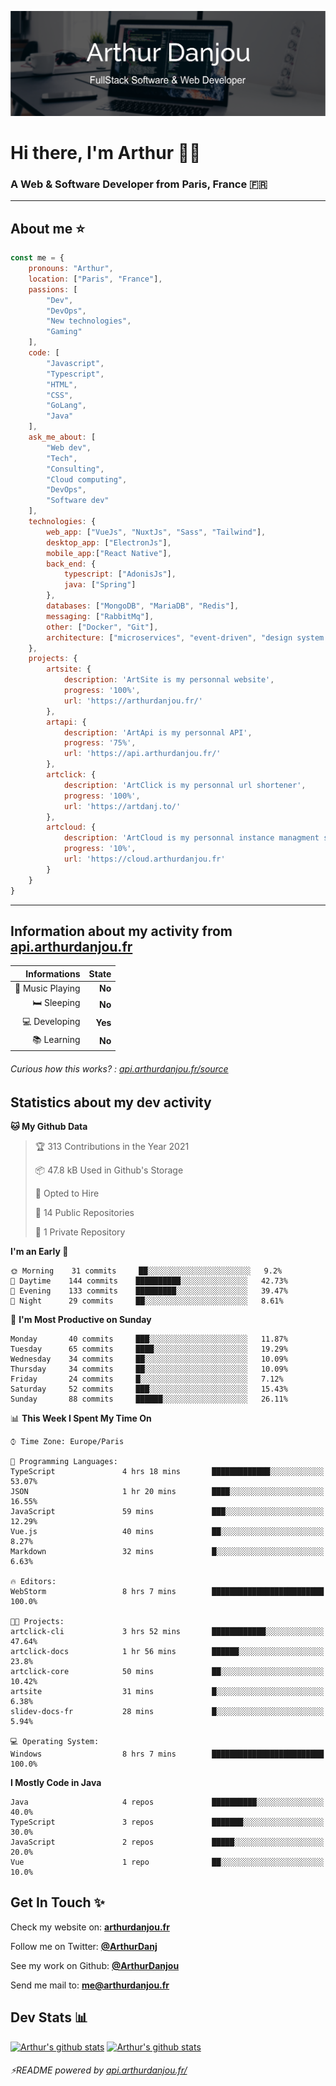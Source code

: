 ![Banner](./assets/Banner.png)

# Hi there, I'm Arthur 🙋‍♂️
### A Web & Software Developer from Paris, France 🇫🇷

---
## About me ⭐

```javascript
const me = {
    pronouns: "Arthur", 
    location: ["Paris", "France"],
    passions: [
        "Dev", 
        "DevOps", 
        "New technologies",
        "Gaming"
    ],
    code: [
        "Javascript", 
        "Typescript", 
        "HTML", 
        "CSS", 
        "GoLang", 
        "Java"
    ],
    ask_me_about: [
        "Web dev", 
        "Tech", 
        "Consulting", 
        "Cloud computing", 
        "DevOps",
        "Software dev"
    ],
    technologies: {
        web_app: ["VueJs", "NuxtJs", "Sass", "Tailwind"],
        desktop_app: ["ElectronJs"],
        mobile_app:["React Native"],
        back_end: {
            typescript: ["AdonisJs"],
            java: ["Spring"]
        },
        databases: ["MongoDB", "MariaDB", "Redis"],
        messaging: ["RabbitMq"],
        other: ["Docker", "Git"],
        architecture: ["microservices", "event-driven", "design system pattern"],
    },
    projects: {
        artsite: {
            description: 'ArtSite is my personnal website',
            progress: '100%',
            url: 'https://arthurdanjou.fr/'
        },
        artapi: {
            description: 'ArtApi is my personnal API',
            progress: '75%',
            url: 'https://api.arthurdanjou.fr/'
        },
        artclick: {
            description: 'ArtClick is my personnal url shortener',
            progress: '100%',
            url: 'https://artdanj.to/'
        },
        artcloud: {
            description: 'ArtCloud is my personnal instance managment system',
            progress: '10%',
            url: 'https://cloud.arthurdanjou.fr'
        }
    }
}
```
---

## Information about my activity from [api.arthurdanjou.fr](https://api.arthurdanjou.fr)

| Informations                 |   State |
| ---------------------------: | ------: |
| :musical_note: Music Playing |  **No** |
|               :bed: Sleeping |  **No** |
|        :computer: Developing |  **Yes** |
|             :books: Learning |  **No** |

###### Curious how this works? : [api.arthurdanjou.fr/source](https://api.arthurdanjou.fr/source)

## Statistics about my dev activity

<!--START_SECTION:waka-->
**🐱 My Github Data** 

> 🏆 313 Contributions in the Year 2021
 > 
> 📦 47.8 kB Used in Github's Storage 
 > 
> 💼 Opted to Hire
 > 
> 📜 14 Public Repositories 
 > 
> 🔑 1 Private Repository 
 > 
**I'm an Early 🐤** 

```text
🌞 Morning    31 commits     ██░░░░░░░░░░░░░░░░░░░░░░░   9.2% 
🌆 Daytime    144 commits    ██████████░░░░░░░░░░░░░░░   42.73% 
🌃 Evening    133 commits    █████████░░░░░░░░░░░░░░░░   39.47% 
🌙 Night      29 commits     ██░░░░░░░░░░░░░░░░░░░░░░░   8.61%

```
📅 **I'm Most Productive on Sunday** 

```text
Monday       40 commits     ███░░░░░░░░░░░░░░░░░░░░░░   11.87% 
Tuesday      65 commits     ████░░░░░░░░░░░░░░░░░░░░░   19.29% 
Wednesday    34 commits     ██░░░░░░░░░░░░░░░░░░░░░░░   10.09% 
Thursday     34 commits     ██░░░░░░░░░░░░░░░░░░░░░░░   10.09% 
Friday       24 commits     █░░░░░░░░░░░░░░░░░░░░░░░░   7.12% 
Saturday     52 commits     ███░░░░░░░░░░░░░░░░░░░░░░   15.43% 
Sunday       88 commits     ██████░░░░░░░░░░░░░░░░░░░   26.11%

```


📊 **This Week I Spent My Time On** 

```text
⌚︎ Time Zone: Europe/Paris

💬 Programming Languages: 
TypeScript               4 hrs 18 mins       █████████████░░░░░░░░░░░░   53.07% 
JSON                     1 hr 20 mins        ████░░░░░░░░░░░░░░░░░░░░░   16.55% 
JavaScript               59 mins             ███░░░░░░░░░░░░░░░░░░░░░░   12.29% 
Vue.js                   40 mins             ██░░░░░░░░░░░░░░░░░░░░░░░   8.27% 
Markdown                 32 mins             █░░░░░░░░░░░░░░░░░░░░░░░░   6.63%

🔥 Editors: 
WebStorm                 8 hrs 7 mins        █████████████████████████   100.0%

🐱‍💻 Projects: 
artclick-cli             3 hrs 52 mins       ████████████░░░░░░░░░░░░░   47.64% 
artclick-docs            1 hr 56 mins        ██████░░░░░░░░░░░░░░░░░░░   23.8% 
artclick-core            50 mins             ██░░░░░░░░░░░░░░░░░░░░░░░   10.42% 
artsite                  31 mins             █░░░░░░░░░░░░░░░░░░░░░░░░   6.38% 
slidev-docs-fr           28 mins             █░░░░░░░░░░░░░░░░░░░░░░░░   5.94%

💻 Operating System: 
Windows                  8 hrs 7 mins        █████████████████████████   100.0%

```

**I Mostly Code in Java** 

```text
Java                     4 repos             ██████████░░░░░░░░░░░░░░░   40.0% 
TypeScript               3 repos             ███████░░░░░░░░░░░░░░░░░░   30.0% 
JavaScript               2 repos             █████░░░░░░░░░░░░░░░░░░░░   20.0% 
Vue                      1 repo              ██░░░░░░░░░░░░░░░░░░░░░░░   10.0%

```



<!--END_SECTION:waka-->

## Get In Touch ✨
Check my website on: [**arthurdanjou.fr**](https://arthurdanjou.fr)

Follow me on Twitter: [**@ArthurDanj**](https://twitter.com/ArthurDanj)

See my work on Github: [**@ArthurDanjou**](https://github.com/ArthurDanjou)

Send me mail to: [**me@arthurdanjou.fr**](mailto:me@arthurdanjou.fr)

## Dev Stats 📊

[![Arthur's github stats](https://github-readme-stats.vercel.app/api?count_private=true&show_icons=true&theme=dracula&username=arthurdanjou)](https://github.com/anuraghazra/github-readme-stats)
[![Arthur's github stats](https://github-readme-stats.vercel.app/api/top-langs/?count_private=true&show_icons=true&theme=dracula&username=arthurdanjou&layout=compact)](https://github.com/anuraghazra/github-readme-stats)

###### ⚡README powered by [api.arthurdanjou.fr/](https://api.arthurdanjou.fr)
